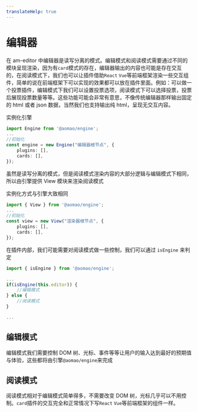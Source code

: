 ```yaml
---
translateHelp: true
---
```


# 编辑器

在 am-editor 中编辑器是读写分离的模式。编辑模式和阅读模式需要通过不同的模块呈现渲染，因为有`card`模式的存在，编辑器输出的内容也可能是存在交互的，在阅读模式下，我们也可以让插件借助`React` `Vue`等前端框架渲染一些交互组件，简单的说在前端框架下可以实现的效果都可以放在插件里面。例如：可以做一个投票插件，编辑模式下我们可以设置投票选项，阅读模式下可以选择投票，投票后展现投票数量等等。这些功能可能会非常有意思，不像传统编辑器那样输出固定的 html 或者 json 数据，当然我们也支持输出纯 html，呈现无交互内容。

实例化引擎

```ts
import Engine from '@aomao/engine';
...
//初始化
const engine = new Engine("编辑器根节点", {
    plugins: [],
    cards: [],
});
```

虽然是读写分离的模式，但是阅读模式渲染内容的大部分逻辑与编辑模式下相同，所以由引擎提供 View 模块来渲染阅读模式

实例化方式与引擎大致相同

```ts
import { View } from '@aomao/engine';
...
//初始化
const view = new View("渲染器根节点", {
    plugins: [],
    cards: [],
});
```

在插件内部，我们可能需要对阅读模式做一些控制，我们可以通过 `isEngine` 来判定

```ts
import { isEngine } from '@aomao/engine';

...
if(isEngine(this.editor)) {
    //编辑模式
} else {
    //阅读模式
}

...

```

## 编辑模式

编辑模式我们需要控制 DOM 树、光标、事件等等让用户的输入达到最好的预期值与体验，这些都将由引擎`@aomao/engine`来完成

## 阅读模式

阅读模式相对于编辑模式简单得多，不需要改变 DOM 树，光标几乎可以不用控制。`card`插件的交互完全和正常情况下写`React` `Vue`等前端框架的组件一样。
